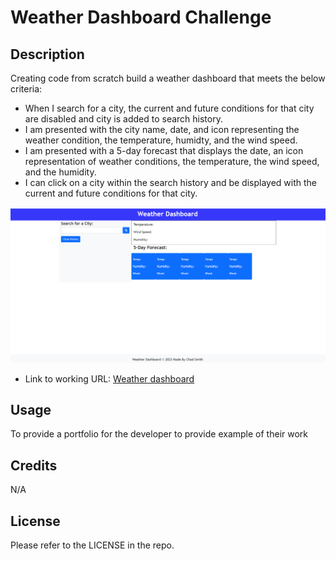 # Weather Dashboard Challenge

## Description

Creating code from scratch build a weather dashboard that meets the below criteria:

- When I search for a city, the current and future conditions for that city are disabled and city is added to search history.
- I am presented with the city name, date, and icon representing the weather condition, the temperature, humidty, and the wind speed.
- I am presented with a 5-day forecast that displays the date, an icon representation of weather conditions, the temperature, the wind speed, and the humidity.
- I can click on a city within the search history and be displayed with the current and future conditions for that city.

![weather dashboard](./images/Screenshot.png)

- Link to working URL: [Weather dashboard](https://csmith0414.github.io/weather-dashboard/)

## Usage

To provide a portfolio for the developer to provide example of their work

## Credits

N/A

## License

Please refer to the LICENSE in the repo.